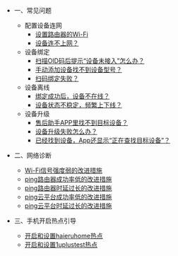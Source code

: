 * 一、常见问题 
  * 配置设备连网  
     * [设置路由器的Wi-Fi](zh-cn/question/ConfigDevice-01wifi) 
     * [设备连不上网？](zh-cn/question/ConfigDevice-02devicelink) 
  * 设备绑定 
     * [扫描OID码后提示“设备未接入”怎么办？](zh-cn/question/BindingDevice-01OID) 
     * [手动添加设备找不到设备型号？](zh-cn/question/BindingDevice-02notfound) 
     * [扫码绑定失败？](zh-cn/question/BindingDevice-03bindingfailed) 
  * 设备离线 
     * [绑定成功后，设备不在线？](zh-cn/question/offline-01successoffline) 
     * [设备状态不稳定，频繁上下线？](zh-cn/question/offline-02unstable) 
  * 设备升级 
     * [售后助手APP里找不到目标设备？](zh-cn/question/update-01notfound) 
     * [设备升级失败怎么办？](zh-cn/question/update-02updatefailed) 
     * [已经找到设备，App还显示“正在查找目标设备”？](zh-cn/question/update-03findingdevice) 

* 二、网络诊断 
    * [Wi-Fi信号强度弱的改进措施](zh-cn/Network/Wifi_signal_strength) 
    * [ping路由器成功率低的改进措施](zh-cn/Network/ping_router_rate) 
    * [ping路由器时延过长的改进措施](zh-cn/Network/ping_router_delay) 
    * [ping云平台成功率低的改进措施](zh-cn/Network/ping_cloud_rate) 
    * [ping云平台时延过长的改进措施](zh-cn/Network/ping_cloud_delay)    

* 三、手机开启热点引导 
    * [开启和设置haieruhome热点](zh-cn/MobileHotspot/haieruhome) 
    * [开启和设置1uplustest热点](zh-cn/MobileHotspot/1uplustest) 





<div style='display: none'>
* ChangeLog  

	* [账户服务](zh-cn/ChangeLog/Account)
	* [设备管理](zh-cn/ChangeLog/DevicesStandard)
	* [数据订阅](zh-cn/ChangeLog/DataSubscription)
	* [家庭模型](zh-cn/ChangeLog/Family)
	* [场景引擎](zh-cn/ChangeLog/IFTTT)
	* [预约定时](zh-cn/ChangeLog/Scheduler)
	* [设备影子](zh-cn/ChangeLog/DevicesShadow)
	* [消息推送](zh-cn/ChangeLog/MessagePush)
	* [能力服务](zh-cn/ChangeLog/CapacityService_Weather)
</div>

	
